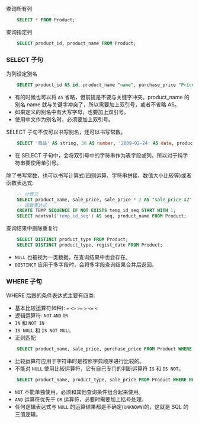
查询所有列
```sql
    SELECT * FROM Product;
```

查询指定列
```sql
    SELECT product_id, product_name FROM Product;
```

### SELECT 子句

为列设定别名
```sql
    SELECT product_id AS id, product_name "name", purchase_price "Price", regist_date "日期" FROM Product;
```
* 有的时候也可以将 `AS` 省略，但前提是不要与关键字冲突。product_name 的别名 name 就与关键字冲突了，所以需要加上双引号，或者不省略 AS。
* 如果定义的别名中有大写字母，也要加上双引号。
* 使用中文作为别名时，必须要加上双引号。

SELECT 子句不仅可以书写别名，还可以书写常数。
```sql
    SELECT '商品' AS string, 38 AS number, '2009-02-24' AS date, product_id, product_name FROM Product;
```
* 在 SELECT 子句中，会将双引号中的字符串作为表字段或列，所以对于纯字符串要使用单引号。

除了书写常数，也可以书写计算式(四则运算、字符串拼接、数值大小比较等)或者函数表达式:
```sql
    -- 计算式
    SELECT product_name, sale_price, sale_price * 2 AS "sale_price x2" FROM Product;
    -- 函数表达式
    CREATE TEMP SEQUENCE IF NOT EXISTS temp_id_seq START WITH 1;
    SELECT nextval('temp_id_seq') AS seq, product_name FROM Product;
```

查询结果中删除重复行
```sql
    SELECT DISTINCT product_type FROM Product;
    SELECT DISTINCT product_type, regist_date FROM Product;
```
* `NULL` 也被视为一类数据，在查询结果中也会存在。
* `DISTINCT` 应用于多字段时，会将多字段查询结果合并后返回。


### WHERE 子句

WHERE 后跟的条件表达式主要有四类:
- 基本比较运算符(6种): `=` `<>` `>=` `>` `<=` `<`
- 逻辑运算符: `NOT` `AND` `OR`
- `IN` 和 `NOT IN`
- `IS NULL` 和 `IS NOT NULL`
- 正则匹配

```sql
    SELECT product_name, sale_price, purchase_price FROM Product WHERE sale_price - purchase_price >= 500;
```
* 比较运算符应用于字符串时是按照字典顺序进行比较的。
* 不能对 `NULL` 使用比较运算符，它有自己专门的判断运算符 `IS` 和 `IS NOT`。

```sql
    SELECT product_name, product_type, sale_price FROM Product WHERE NOT sale_price >= 1000;
```
* `NOT` 不能单独使用，必须和其他查询条件组合起来使用。
* `AND` 运算符优先于 `OR` 运算符，必要时需要加上括号处理。
* 任何逻辑表达式与 `NULL` 的运算结果都是不确定(`UNKNOWN`)的，这就是 SQL 的三值逻辑。
